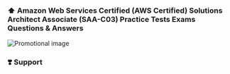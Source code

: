 ### ⬆️ Amazon Web Services Certified (AWS Certified) Solutions Architect Associate (SAA-C03) Practice Tests Exams Questions & Answers

![Promotional image](saa-c03/saa.jpg)

### ❣️ Support

